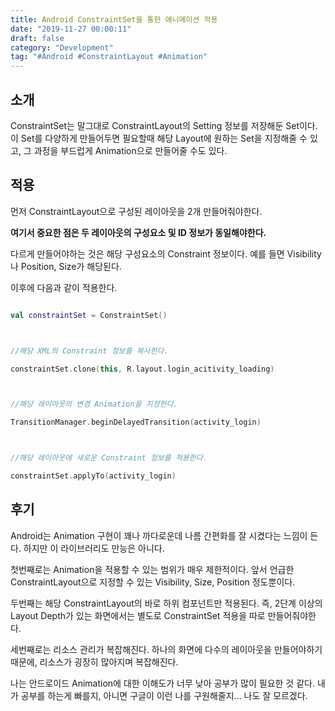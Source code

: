 ```yaml
---
title: Android ConstraintSet을 통한 애니메이션 적용
date: "2019-11-27 00:00:11"
draft: false
category: "Development"
tag: "#Android #ConstraintLayout #Animation"
---
```


## 소개

ConstraintSet는 말그대로 ConstraintLayout의 Setting 정보를 저장해둔 Set이다. 이 Set를 다양하게 만들어두면 필요할때 해당 Layout에 원하는 Set을 지정해줄 수 있고, 그 과정을 부드럽게 Animation으로 만들어줄 수도 있다.

## 적용

먼저 ConstraintLayout으로 구성된 레이아웃을 2개 만들어줘야한다.

**여기서 중요한 점은 두 레이아웃의 구성요소 및 ID 정보가 동일해야한다.**

다르게 만들어야하는 것은 해당 구성요소의 Constraint 정보이다. 예를 들면 Visibility나 Position, Size가 해당된다.

이후에 다음과 같이 적용한다.

```kotlin

val constraintSet = ConstraintSet()



//해당 XML의 Constraint 정보를 복사한다.

constraintSet.clone(this, R.layout.login_acitivity_loading)



//해당 레이아웃의 변경 Animation을 지정한다.

TransitionManager.beginDelayedTransition(activity_login)



//해당 레이아웃에 새로운 Constraint 정보를 적용한다.

constraintSet.applyTo(activity_login)

```

## 후기

Android는 Animation 구현이 꽤나 까다로운데 나름 간편화를 잘 시켰다는 느낌이 든다. 하지만 이 라이브러리도 만능은 아니다.

첫번째로는 Animation을 적용할 수 있는 범위가 매우 제한적이다. 앞서 언급한 ConstraintLayout으로 지정할 수 있는 Visibility, Size, Position 정도뿐이다.

두번째는 해당 ConstraintLayout의 바로 하위 컴포넌트만 적용된다. 즉, 2단계 이상의 Layout Depth가 있는 화면에서는 별도로 ConstraintSet 적용을 따로 만들어줘야한다.

세번째로는 리소스 관리가 복잡해진다. 하나의 화면에 다수의 레이아웃을 만들어야하기 때문에, 리소스가 굉장히 많아지며 복잡해진다.

나는 안드로이드 Animation에 대한 이해도가 너무 낮아 공부가 많이 필요한 것 같다. 내가 공부를 하는게 빠를지, 아니면 구글이 이런 나를 구원해줄지... 나도 잘 모르겠다.
